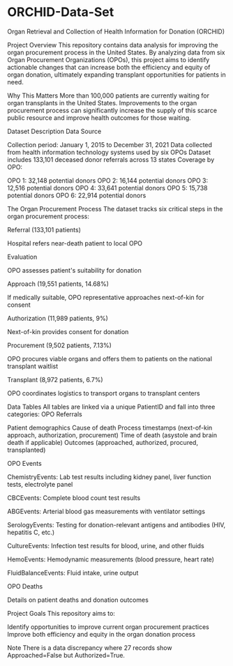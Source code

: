 # ORCHID-Data-Set
Organ Retrieval and Collection of Health Information for Donation (ORCHID)

Project Overview
This repository contains data analysis for improving the organ procurement process in the United States. By analyzing data from six Organ Procurement Organizations (OPOs), this project aims to identify actionable changes that can increase both the efficiency and equity of organ donation, ultimately expanding transplant opportunities for patients in need.

Why This Matters
More than 100,000 patients are currently waiting for organ transplants in the United States. Improvements to the organ procurement process can significantly increase the supply of this scarce public resource and improve health outcomes for those waiting.

Dataset Description
Data Source

Collection period: January 1, 2015 to December 31, 2021
Data collected from health information technology systems used by six OPOs
Dataset includes 133,101 deceased donor referrals across 13 states
Coverage by OPO:

OPO 1: 32,148 potential donors
OPO 2: 16,144 potential donors
OPO 3: 12,516 potential donors
OPO 4: 33,641 potential donors
OPO 5: 15,738 potential donors
OPO 6: 22,914 potential donors

The Organ Procurement Process
The dataset tracks six critical steps in the organ procurement process:

Referral (133,101 patients)

Hospital refers near-death patient to local OPO


Evaluation

OPO assesses patient's suitability for donation


Approach (19,551 patients, 14.68%)

If medically suitable, OPO representative approaches next-of-kin for consent


Authorization (11,989 patients, 9%)

Next-of-kin provides consent for donation


Procurement (9,502 patients, 7.13%)

OPO procures viable organs and offers them to patients on the national transplant waitlist


Transplant (8,972 patients, 6.7%)

OPO coordinates logistics to transport organs to transplant centers

Data Tables
All tables are linked via a unique PatientID and fall into three categories:
OPO Referrals

Patient demographics
Cause of death
Process timestamps (next-of-kin approach, authorization, procurement)
Time of death (asystole and brain death if applicable)
Outcomes (approached, authorized, procured, transplanted)

OPO Events

ChemistryEvents: Lab test results including kidney panel, liver function tests, electrolyte panel

CBCEvents: Complete blood count test results

ABGEvents: Arterial blood gas measurements with ventilator settings

SerologyEvents: Testing for donation-relevant antigens and antibodies (HIV, hepatitis C, etc.)

CultureEvents: Infection test results for blood, urine, and other fluids

HemoEvents: Hemodynamic measurements (blood pressure, heart rate)

FluidBalanceEvents: Fluid intake, urine output

OPO Deaths

Details on patient deaths and donation outcomes

Project Goals
This repository aims to:

Identify opportunities to improve current organ procurement practices
Improve both efficiency and equity in the organ donation process

Note
There is a data discrepancy where 27 records show Approached=False but Authorized=True.
